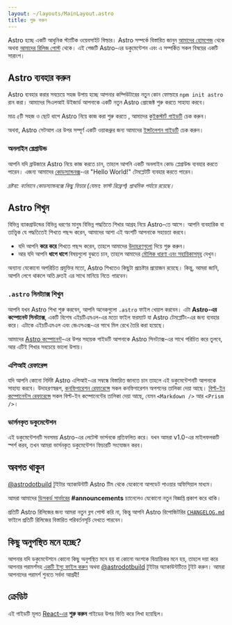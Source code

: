 ```yaml
---
layout: ~/layouts/MainLayout.astro
title: শুরু করুন
---
```


Astro হচ্ছে একটি আধুনিক স্ট্যাটিক ওয়েবসাইট বিল্ডার। Astro সম্পর্কে বিস্তারিত জানুন [আমাদের হোমপেজ](https://astro.build/) থেকে অথবা [আমাদের রিলিজ পোস্ট](https://astro.build/blog/introducing-astro) থেকে। এই পেজটি Astro-এর ডকুমেন্টেশন এবং এ সম্পর্কিত সকল বিষয়ের একটি সারাংশ।

## Astro ব্যবহার করুন

Astro ব্যবহার করার সবচেয়ে সহজ উপায় হচ্ছে আপনার কম্পিউটারের নতুন কোন ফোল্ডারে `npm init astro` রান করা। আমাদের সিএলআই উইজার্ড আপনাকে একটি নতুন Astro প্রোজেক্ট শুরু করতে সাহায্য করবে।

মাত্র ৫টি সহজ ও ছোট ধাপে Astro নিয়ে কাজ করা শুরু করতে , আমাদের [কুইকস্টার্ট গাইডটি](quick-start) চেক করুন।

অথবা, Astro সেটআপ এর উপর সম্পূর্ণ একটি ওয়াকথ্রুর জন্য আমাদের [ইন্সটলেশন গাইডটি](/installation) চেক করুন।

### অনলাইন প্লেগ্রাউন্ড

আপনি যদি ব্রাউজারে Astro নিয়ে কাজ করতে চান, তাহলে আপনি একটি অনলাইন কোড প্লেগ্রাউন্ড ব্যবহার করতে পারেন। এজন্য আমাদের [কোডস্যান্ডবক্স](https://codesandbox.io/s/astro-template-hugb3)-এর "Hello World!" টেমপ্লেটটি ব্যবহার করতে পারেন।

_দ্রষ্টব্য: বর্তমানে কোডস্যান্ডবক্সে কিছু ফিচার (যেমন: ফাস্ট রিফ্রেশ) প্রাথমিক পর্যায়ে রয়েছে।_

## Astro শিখুন

বিভিন্ন ব্যাকগ্রাউন্ডের বিভিন্ন ধরণের মানুষ বিভিন্ন পদ্ধতিতে শিখার আগ্রহ নিয়ে Astro-তে আসে। আপনি ব্যবহারিক বা তাত্ত্বিক যে পদ্ধতিতেই শিখতে পছন্দ করেন, আমাদের আশা এই অংশটি আপনাকে সহায়তা করবে।

- যদি আপনি **করে করে** শিখতে পছন্দ করেন, তাহলে আমাদের [উদাহরণগুলো](https://github.com/snowpackjs/astro/tree/main/examples) দিয়ে শুরু করুন।
- আর যদি আপনি **ধাপে ধাপে** বিষয়গুলো বুঝতে চান, তাহলে আমাদের [মৌলিক ধারণা এবং সহায়িকাসমূহ](/core-concepts/project-structure) দেখুন।

অন্যান্য যেকোনো অপরিচিত প্রযুক্তির মতো, Astro শিখতেও কিছুটা প্রচেষ্টার প্রয়োজন রয়েছে। কিন্তু, আমরা জানি, আপনি লেগে থাকলে অতি দ্রুতই এর সাথে মানিয়ে নিতে _পারবেন_।

### `.astro` সিনট্যাক্স শিখুন

আপনি যখন Astro শিখা শুরু করবেন, আপনি অনেকগুলো `.astro` ফাইল খেয়াল করবেন। এটা **Astro-এর কম্পোনেন্ট সিনট্যাক্স**, একটি বিশেষ এইচটিএমএল-এর মতো ফাইল ফরম্যাট যা Astro টেমপ্লেটিং-এর জন্য ব্যবহার করে। এটাকে এইচটিএমএল এবং জেএসএক্স-এর সাথে মিল রেখে তৈরি করা হয়েছে।

আমাদের [Astro কম্পোনেন্ট](/core-concepts/astro-components)-এর উপর সহায়ক গাইডটি আপনাকে Astro সিনট্যাক্স-এর সাথে পরিচিত করে তুলবে, আর এটিই শিখার সবচেয়ে ভালো উপায়।

### এপিআই রেফারেন্স

যদি আপনি কোনো নির্দিষ্ট Astro এপিআই-এর সম্বন্ধে বিস্তারিত জানতে চান তাহলে এই ডকুমেন্টেশনটি আপনাকে সাহায্য করবে। উদাহরণস্বরূপ, [কনফিগারেশন রেফারেন্সে](/reference/configuration-reference) সকল কনফিগারেশন অপশনের তালিকা দেয়া আছে। [বিল্ট-ইন কম্পোনেন্টস রেফারেন্সে](/reference/builtin-components) সকল বিল্ট-ইন কম্পোনেন্টের তালিকা দেয়া আছে, যেমন `<Markdown />` আর `<Prism />`।

### ভার্সনকৃত ডকুমেন্টেশন

এই ডকুমেন্টেশনটি সবসময় Astro-এর লেটেস্ট ভার্সনকে প্রতিফলিত করে। যখন আমরা v1.0-এর মাইলফলকটি স্পর্শ করব, তখন আমরা ভার্সনকৃত ডকুমেন্টেশন ফিচারটি সংযোজন করব।

## অবগত থাকুন

[@astrodotbuild](https://twitter.com/astrodotbuild) টুইটার অ্যাকাউন্টটি Astro টিম থেকে যেকোনো আপডেট পাওয়ার অফিসিয়াল মাধ্যম।

আমরা আমাদের [ডিসকর্ড সার্ভারের](https://astro.build/chat) **#announcements** চ্যানেলেও যেকোনো নতুন বিজ্ঞপ্তি প্রকাশ করে থাকি।

প্রতিটি Astro রিলিজের জন্য আমরা নতুন ব্লগ পোস্ট করি না, কিন্তু আপনি Astro রিপোজিটরির [`CHANGELOG.md`](https://github.com/snowpackjs/astro/blob/main/packages/astro/CHANGELOG.md) ফাইলে প্রতিটি রিলিজের বিস্তারিত পরিবর্তনসূচি দেখতে পারবেন।

## কিছু অনুপস্থিত মনে হচ্ছে?

আপনার যদি ডকুমেন্টেশনে কোনো কিছু অনুপস্থিত মনে হয় বা কোনো অংশকে বিভ্রান্তিকর মনে হয়, তাহলে দয়া করে আপনার পরামর্শসহ [একটি ইস্যু ফাইল করুন](https://github.com/snowpackjs/astro/issues/new/choose) অথবা [@astrodotbuild](https://twitter.com/astrodotbuild) টুইটার অ্যাকাউন্টটিতে টুইট করুন। আমরা আপনাদের পরামর্শ শুনতে সর্বদা আগ্রহী!

## ক্রেডিট

এই গাইডটি মূলত [React-এর](https://reactjs.org/) **শুরু করুন** গাইডের উপর ভিত্তি করে লিখা হয়েছিল।
